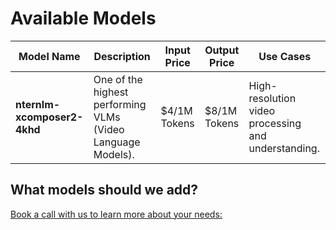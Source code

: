 # Available Models

| Model Name            | Description                                                                                             | Input Price  | Output Price | Use Cases                                                              |
|-----------------------|---------------------------------------------------------------------------------------------------------|--------------|--------------|------------------------------------------------------------------------|
| **nternlm-xcomposer2-4khd** | One of the highest performing VLMs (Video Language Models).                                            | $4/1M Tokens | $8/1M Tokens | High-resolution video processing and understanding.                     |


## What models should we add?
[Book a call with us to learn more about your needs:](https://calendly.com/swarm-corp/30min)
